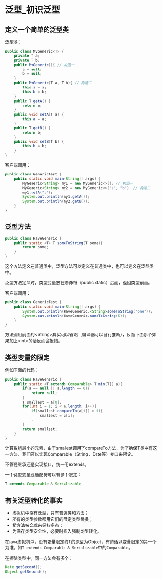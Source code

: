 # 泛型\_初识泛型

## 定义一个简单的泛型类

泛型类：

```java
public class MyGeneric<T> {
    private T a;
    private T b;
    public MyGeneric(){ // 构造一
        a = null;
        b = null;
    }
    public MyGeneric(T a, T b){ // 构造二
        this.a = a;
        this.b = b;
    }
    public T getA() {
        return a;
    }
    public void setA(T a) {
        this.a = a;
    }
    public T getB() {
        return b;
    }
    public void setB(T b) {
        this.b = b;
    }    
}
```

客户端调用：

```java
public class GenericTest {
    public static void main(String[] args) {
        MyGeneric<String> my1 = new MyGeneric<>(); // 构造一
        MyGeneric<String> my2 = new MyGeneric<>("a", "b"); // 构造二
        my1.setA("a");
        System.out.println(my1.getA());
        System.out.println(my2.getB());
    }
}
```

## 泛型方法

```java
public class HaveGeneric {
    public static <T> T someToString(T some){
        return some;
    }
}
```

这个方法定义在普通类中，泛型方法可以定义在普通类中，也可以定义在泛型类中。

泛型方法定义时，类型变量放在修饰符（public static）后面，返回类型前面。

客户端调用：

```java
public class GenericTest {
    public static void main(String[] args) {
        System.out.println(HaveGeneric.<String>someToString("one"));
        System.out.println(HaveGeneric.someToString(5));
    }
}
```

方法调用前面的&lt;String&gt;其实可以省略（编译器可以自行推断），反而下面那个如果加上&lt;int&gt;的话反而会报错。

## 类型变量的限定

例如下面的代码：

```java
public class HaveGeneric {
    public static <T extends Comparable> T min(T[] a){
        if(a == null || a.length == 0){
            return null;
        }
        T smallest = a[0];
        for(int i = 1; i < a.length; i++){
            if(smallest.compareTo(a[i]) > 0){
                smallest = a[i];
            }
        }
        return smallest;
    }    
}
```

计算数组最小的元素，由于smallest调用了compareTo方法，为了确保T类中有这一方法，我们可以实现Comparable（String，Date等）接口来限定。

不管是继承还是实现接口，统一用extends。

一个类型变量或通配符可以有多个限定：

```java
T extends Comparable & Serializable
```

## 有关泛型转化的事实

* 虚拟机中没有泛型，只有普通类和方法；
* 所有的类型参数都用它们的限定类型替换；
* 桥方法被合成来保持多态；
* 为保存类型安全性，必要时插入强制类型转化。

在java虚拟机中，没有变量限定的T的原型为Object，有的话以变量限定的第一个为准，如`T extends Comparable & Serializable`中的`Comparable`。

在擦除类型中，同一方法会有多个：

```java
Date getSecond();
Object getSecond();
```



